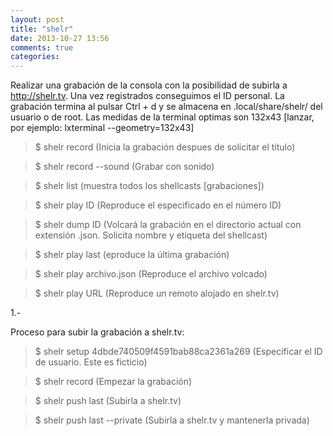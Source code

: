 ```yaml
---
layout: post
title: "shelr"
date: 2013-10-27 13:56
comments: true
categories: 
---
```

Realizar una grabación de la consola con la posibilidad de subirla a http://shelr.tv. Una vez registrados conseguimos el ID personal. La grabación termina al pulsar Ctrl + d y se almacena en .local/share/shelr/ del usuario o de root. Las medidas de la terminal optimas son 132x43 [lanzar, por ejemplo: lxterminal --geometry=132x43]

>$ shelr record (Inicia la grabación despues de solicitar el título)

>$ shelr record --sound (Grabar con sonido)

>$ shelr list (muestra todos los shellcasts [grabaciones])

>$ shelr play ID (Reproduce el especificado en el número ID)

>$ shelr dump ID (Volcará la grabación en el directorio actual con extensión .json. Solicita nombre y etiqueta del shellcast)

>$ shelr play last (eproduce la última grabación)

>$ shelr play archivo.json (Reproduce el archivo volcado)

>$ shelr play URL (Reproduce un remoto alojado en shelr.tv)

1.-

Proceso para subir la grabación a shelr.tv:

>$ shelr setup 4dbde740509f4591bab88ca2361a269 (Especificar el ID de usuario. Este es ficticio)

>$ shelr record (Empezar la grabación)

>$ shelr push last (Subirla a shelr.tv)

>$ shelr push last --private (Subirla a shelr.tv y mantenerla privada) 

